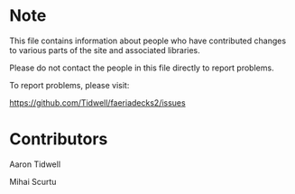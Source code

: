 Note
====

This file contains information about people who have contributed
changes to various parts of the site and associated libraries.

Please do not contact the people in this file directly to report
problems.

To report problems, please visit:

  https://github.com/Tidwell/faeriadecks2/issues

Contributors
===========

Aaron Tidwell

Mihai Scurtu